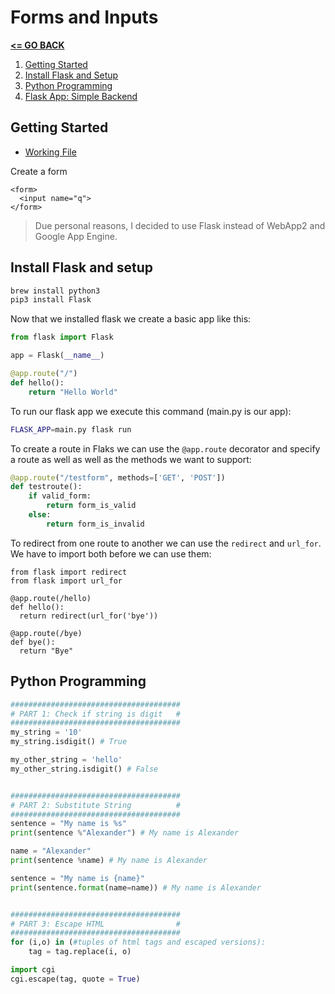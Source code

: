 # Forms and Inputs

[__<= GO BACK__](../README.md)

1. [Getting Started](#start)
2. [Install Flask and Setup](#setup)
3. [Python Programming](#python)
4. [Flask App: Simple Backend](main.py)


## <a name="start">Getting Started</a>

- [Working File](index.html)

Create a form
```
<form>
  <input name="q">
</form>
```

> Due personal reasons, I decided to use Flask instead of WebApp2 and Google App Engine.


## <a name="setup">Install Flask and setup</a>

```bash
brew install python3
pip3 install Flask
```

Now that we installed flask we create a basic app like this:

```python
from flask import Flask

app = Flask(__name__)

@app.route("/")
def hello():
    return "Hello World"
```

To run our flask app we execute this command (main.py is our app):

```bash
FLASK_APP=main.py flask run
```

To create a route in Flaks we can use the `@app.route` decorator and specify a route as well as well as the methods we want to support:

```python
@app.route("/testform", methods=['GET', 'POST'])
def testroute():
    if valid_form:
        return form_is_valid
    else:
        return form_is_invalid
```

To redirect from one route to another we can use the `redirect` and `url_for`. We have to import both before we can use them:

```
from flask import redirect
from flask import url_for

@app.route(/hello)
def hello():
  return redirect(url_for('bye'))

@app.route(/bye)
def bye():
  return "Bye"
```

## <a name="python">Python Programming</a>

```python
######################################
# PART 1: Check if string is digit   #
######################################
my_string = '10'
my_string.isdigit() # True

my_other_string = 'hello'
my_other_string.isdigit() # False


######################################
# PART 2: Substitute String          #
######################################
sentence = "My name is %s"
print(sentence %"Alexander") # My name is Alexander

name = "Alexander"
print(sentence %name) # My name is Alexander

sentence = "My name is {name}"
print(sentence.format(name=name)) # My name is Alexander


######################################
# PART 3: Escape HTML                #
######################################
for (i,o) in (#tuples of html tags and escaped versions):
    tag = tag.replace(i, o)

import cgi
cgi.escape(tag, quote = True)

```
